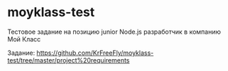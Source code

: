 # moyklass-test
Тестовое задание на позицию junior Node.js разработчик в компанию Мой Класс

Задание: https://github.com/KrFreeFly/moyklass-test/tree/master/project%20requirements
